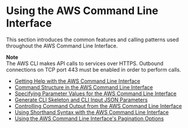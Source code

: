 # Using the AWS Command Line Interface<a name="cli-chap-using"></a>

This section introduces the common features and calling patterns used throughout the AWS Command Line Interface\.

**Note**  
The AWS CLI makes API calls to services over HTTPS\. Outbound connections on TCP port 443 must be enabled in order to perform calls\.


+ [Getting Help with the AWS Command Line Interface](getting-help.md)
+ [Command Structure in the AWS Command Line Interface](command-structure.md)
+ [Specifying Parameter Values for the AWS Command Line Interface](cli-using-param.md)
+ [Generate CLI Skeleton and CLI Input JSON Parameters](generate-cli-skeleton.md)
+ [Controlling Command Output from the AWS Command Line Interface](controlling-output.md)
+ [Using Shorthand Syntax with the AWS Command Line Interface](shorthand-syntax.md)
+ [Using the AWS Command Line Interface's Pagination Options](pagination.md)